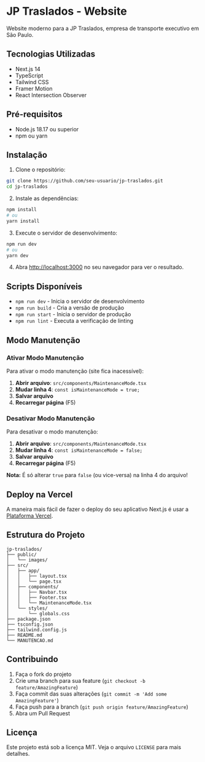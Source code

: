 # JP Traslados - Website

Website moderno para a JP Traslados, empresa de transporte executivo em São Paulo.

## Tecnologias Utilizadas

- Next.js 14
- TypeScript
- Tailwind CSS
- Framer Motion
- React Intersection Observer

## Pré-requisitos

- Node.js 18.17 ou superior
- npm ou yarn

## Instalação

1. Clone o repositório:
```bash
git clone https://github.com/seu-usuario/jp-traslados.git
cd jp-traslados
```

2. Instale as dependências:
```bash
npm install
# ou
yarn install
```

3. Execute o servidor de desenvolvimento:
```bash
npm run dev
# ou
yarn dev
```

4. Abra [http://localhost:3000](http://localhost:3000) no seu navegador para ver o resultado.

## Scripts Disponíveis

- `npm run dev` - Inicia o servidor de desenvolvimento
- `npm run build` - Cria a versão de produção
- `npm run start` - Inicia o servidor de produção
- `npm run lint` - Executa a verificação de linting

## Modo Manutenção

### Ativar Modo Manutenção
Para ativar o modo manutenção (site fica inacessível):
1. **Abrir arquivo**: `src/components/MaintenanceMode.tsx`
2. **Mudar linha 4**: `const isMaintenanceMode = true;`
3. **Salvar arquivo**
4. **Recarregar página** (F5)

### Desativar Modo Manutenção
Para desativar o modo manutenção:
1. **Abrir arquivo**: `src/components/MaintenanceMode.tsx`
2. **Mudar linha 4**: `const isMaintenanceMode = false;`
3. **Salvar arquivo**
4. **Recarregar página** (F5)

**Nota:** É só alterar `true` para `false` (ou vice-versa) na linha 4 do arquivo!

## Deploy na Vercel

A maneira mais fácil de fazer o deploy do seu aplicativo Next.js é usar a [Plataforma Vercel](https://vercel.com/new?utm_medium=default-template&filter=next.js&utm_source=create-next-app&utm_campaign=create-next-app-readme).

## Estrutura do Projeto

```
jp-traslados/
├── public/
│   └── images/
├── src/
│   ├── app/
│   │   ├── layout.tsx
│   │   └── page.tsx
│   ├── components/
│   │   ├── Navbar.tsx
│   │   ├── Footer.tsx
│   │   └── MaintenanceMode.tsx
│   └── styles/
│       └── globals.css
├── package.json
├── tsconfig.json
├── tailwind.config.js
├── README.md
└── MANUTENCAO.md
```

## Contribuindo

1. Faça o fork do projeto
2. Crie uma branch para sua feature (`git checkout -b feature/AmazingFeature`)
3. Faça commit das suas alterações (`git commit -m 'Add some AmazingFeature'`)
4. Faça push para a branch (`git push origin feature/AmazingFeature`)
5. Abra um Pull Request

## Licença

Este projeto está sob a licença MIT. Veja o arquivo `LICENSE` para mais detalhes. 